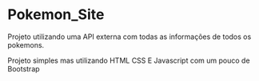 # Pokemon_Site
 
Projeto utilizando uma API externa com todas as informações de todos os pokemons. 

Projeto simples mas utilizando HTML CSS E Javascript com um pouco de Bootstrap 
